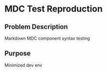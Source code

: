 # MDC Test Reproduction

## Problem Description

Markdown MDC component syntax testing

## Purpose

Minimized dev env
